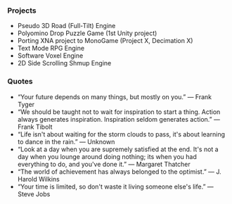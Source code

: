 ### Projects

- Pseudo 3D Road (Full-Tilt) Engine
- Polyomino Drop Puzzle Game (1st Unity project)
- Porting XNA project to MonoGame (Project X, Decimation X)
- Text Mode RPG Engine
- Software Voxel Engine
- 2D Side Scrolling Shmup Engine

### Quotes

- “Your future depends on many things, but mostly on you.” — Frank Tyger
- “We should be taught not to wait for inspiration to start a thing. Action always generates inspiration. Inspiration seldom generates action.” — Frank Tibolt
- “Life isn't about waiting for the storm clouds to pass, it's about learning to dance in the rain.” — Unknown
- “Look at a day when you are supremely satisfied at the end. It's not a day when you lounge around doing nothing; its when you had everything to do, and you've done it.” — Margaret Thatcher
- “The world of achievement has always belonged to the optimist.” — J. Harold Wilkins
- “Your time is limited, so don't waste it living someone else's life.” — Steve Jobs
